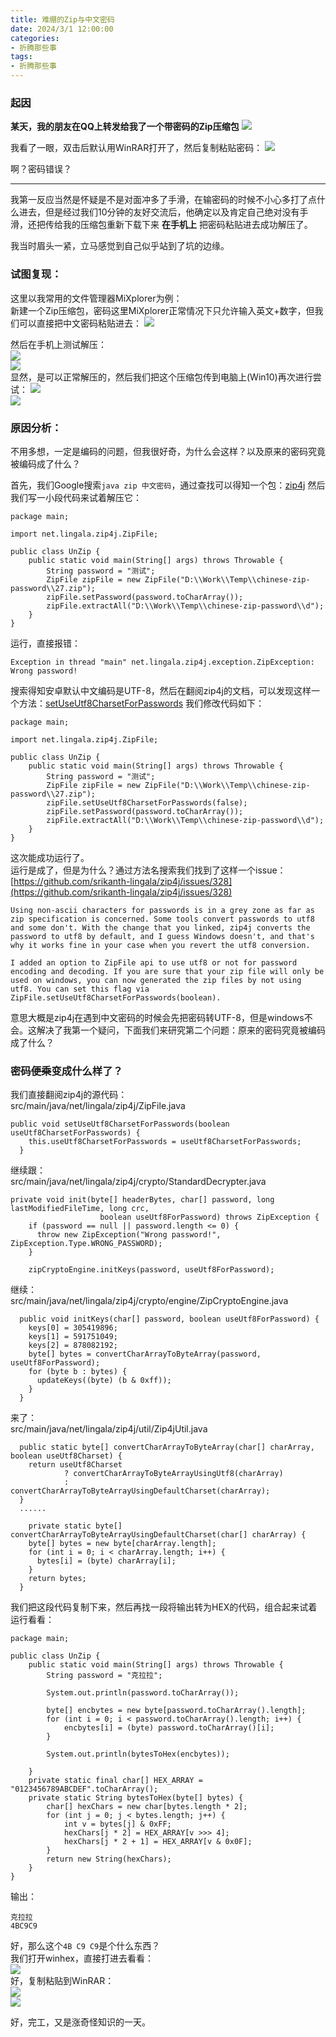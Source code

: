 ```yaml
---
title: 难绷的Zip与中文密码
date: 2024/3/1 12:00:00
categories:
- 折腾那些事
tags:
- 折腾那些事
---
```

### 起因

**某天，我的朋友在QQ上转发给我了一个带密码的Zip压缩包**
![](/pictures/chinese-zip-password/1.png)

我看了一眼，双击后默认用WinRAR打开了，然后复制粘贴密码：
![](/pictures/chinese-zip-password/2.png)

啊？密码错误？

-------

<!--more--> 
我第一反应当然是怀疑是不是对面冲多了手滑，在输密码的时候不小心多打了点什么进去，但是经过我们10分钟的友好交流后，他确定以及肯定自己绝对没有手滑，还把传给我的压缩包重新下载下来 **在手机上** 把密码粘贴进去成功解压了。

我当时眉头一紧，立马感觉到自己似乎站到了坑的边缘。

### 试图复现：
这里以我常用的文件管理器MiXplorer为例：  
新建一个Zip压缩包，密码这里MiXplorer正常情况下只允许输入英文+数字，但我们可以直接把中文密码粘贴进去：
![](/pictures/chinese-zip-password/3.png)

然后在手机上测试解压：  
![](/pictures/chinese-zip-password/4.png)  
![](/pictures/chinese-zip-password/5.png)  
显然，是可以正常解压的，然后我们把这个压缩包传到电脑上(Win10)再次进行尝试：
![](/pictures/chinese-zip-password/6.png)  
![](/pictures/chinese-zip-password/7.png)  

### 原因分析：
不用多想，一定是编码的问题，但我很好奇，为什么会这样？以及原来的密码究竟被编码成了什么？

首先，我们Google搜索`java zip 中文密码`，通过查找可以得知一个包：[zip4j](https://github.com/srikanth-lingala/zip4j)
然后我们写一小段代码来试着解压它：

```
package main;

import net.lingala.zip4j.ZipFile;

public class UnZip {
	public static void main(String[] args) throws Throwable {
		String password = "测试";
		ZipFile zipFile = new ZipFile("D:\\Work\\Temp\\chinese-zip-password\\27.zip");
		zipFile.setPassword(password.toCharArray());
		zipFile.extractAll("D:\\Work\\Temp\\chinese-zip-password\\d");
	}
}
```  
运行，直接报错：  
```
Exception in thread "main" net.lingala.zip4j.exception.ZipException: Wrong password!
```  
搜索得知安卓默认中文编码是UTF-8，然后在翻阅zip4j的文档，可以发现这样一个方法：[setUseUtf8CharsetForPasswords](https://javadoc.io/static/net.lingala.zip4j/zip4j/2.11.5/net/lingala/zip4j/ZipFile.html#setUseUtf8CharsetForPasswords(boolean)) 我们修改代码如下：
```
package main;

import net.lingala.zip4j.ZipFile;

public class UnZip {
	public static void main(String[] args) throws Throwable {
		String password = "测试";
		ZipFile zipFile = new ZipFile("D:\\Work\\Temp\\chinese-zip-password\\27.zip");
		zipFile.setUseUtf8CharsetForPasswords(false);
		zipFile.setPassword(password.toCharArray());
		zipFile.extractAll("D:\\Work\\Temp\\chinese-zip-password\\d");
	}
}
```  
这次能成功运行了。  
运行是成了，但是为什么？通过方法名搜索我们找到了这样一个issue：[https://github.com/srikanth-lingala/zip4j/issues/328](https://github.com/srikanth-lingala/zip4j/issues/328)  
```
Using non-ascii characters for passwords is in a grey zone as far as zip specification is concerned. Some tools convert passwords to utf8 and some don't. With the change that you linked, zip4j converts the password to utf8 by default, and I guess Windows doesn't, and that's why it works fine in your case when you revert the utf8 conversion.

I added an option to ZipFile api to use utf8 or not for password encoding and decoding. If you are sure that your zip file will only be used on windows, you can now generated the zip files by not using utf8. You can set this flag via ZipFile.setUseUtf8CharsetForPasswords(boolean).

```  
意思大概是zip4j在遇到中文密码的时候会先把密码转UTF-8，但是windows不会。这解决了我第一个疑问，下面我们来研究第二个问题：原来的密码究竟被编码成了什么？  

### 密码<del>便乘</del>变成什么样了？
我们直接翻阅zip4j的源代码：  
src/main/java/net/lingala/zip4j/ZipFile.java
```
public void setUseUtf8CharsetForPasswords(boolean useUtf8CharsetForPasswords) {
    this.useUtf8CharsetForPasswords = useUtf8CharsetForPasswords;
  }
```  
继续跟：  
src/main/java/net/lingala/zip4j/crypto/StandardDecrypter.java
```
private void init(byte[] headerBytes, char[] password, long lastModifiedFileTime, long crc,
                    boolean useUtf8ForPassword) throws ZipException {
    if (password == null || password.length <= 0) {
      throw new ZipException("Wrong password!", ZipException.Type.WRONG_PASSWORD);
    }

    zipCryptoEngine.initKeys(password, useUtf8ForPassword);
```  
继续：  
src/main/java/net/lingala/zip4j/crypto/engine/ZipCryptoEngine.java
```
  public void initKeys(char[] password, boolean useUtf8ForPassword) {
    keys[0] = 305419896;
    keys[1] = 591751049;
    keys[2] = 878082192;
    byte[] bytes = convertCharArrayToByteArray(password, useUtf8ForPassword);
    for (byte b : bytes) {
      updateKeys((byte) (b & 0xff));
    }
  }
```  
来了：  
src/main/java/net/lingala/zip4j/util/Zip4jUtil.java  
```
  public static byte[] convertCharArrayToByteArray(char[] charArray, boolean useUtf8Charset) {
    return useUtf8Charset
            ? convertCharArrayToByteArrayUsingUtf8(charArray)
            : convertCharArrayToByteArrayUsingDefaultCharset(charArray);
  }
  ......

    private static byte[] convertCharArrayToByteArrayUsingDefaultCharset(char[] charArray) {
    byte[] bytes = new byte[charArray.length];
    for (int i = 0; i < charArray.length; i++) {
      bytes[i] = (byte) charArray[i];
    }
    return bytes;
  }
```  
我们把这段代码复制下来，然后再找一段将输出转为HEX的代码，组合起来试着运行看看：  
```
package main;

public class UnZip {
	public static void main(String[] args) throws Throwable {
		String password = "克拉拉";

		System.out.println(password.toCharArray());

		byte[] encbytes = new byte[password.toCharArray().length];
		for (int i = 0; i < password.toCharArray().length; i++) {
			encbytes[i] = (byte) password.toCharArray()[i];
		}

		System.out.println(bytesToHex(encbytes));

	}
	private static final char[] HEX_ARRAY = "0123456789ABCDEF".toCharArray();
	private static String bytesToHex(byte[] bytes) {
	    char[] hexChars = new char[bytes.length * 2];
	    for (int j = 0; j < bytes.length; j++) {
	        int v = bytes[j] & 0xFF;
	        hexChars[j * 2] = HEX_ARRAY[v >>> 4];
	        hexChars[j * 2 + 1] = HEX_ARRAY[v & 0x0F];
	    }
	    return new String(hexChars);
	}
}
```  
输出：  
```
克拉拉
4BC9C9
```  
好，那么这个` 4B C9 C9 `是个什么东西？  
我们打开winhex，直接打进去看看：  
![](/pictures/chinese-zip-password/8.png)  
好，复制粘贴到WinRAR：  
![](/pictures/chinese-zip-password/9.png)  
![](/pictures/chinese-zip-password/10.png)  

好，完工，又是涨奇怪知识的一天。

